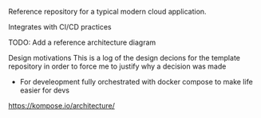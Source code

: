 Reference repository for a typical modern cloud application. 

Integrates with CI/CD practices

TODO: Add a reference architecture diagram

Design motivations
This is a log of the design decions for the template repository in order to force me to justify why a decision was made
- For develeopment fully orchestrated with docker compose to make life easier for devs


<!-- TODO: Enable protected routes with the reverse proxy and auth service -->
<!-- TODO: Finish auth service -->

https://kompose.io/architecture/